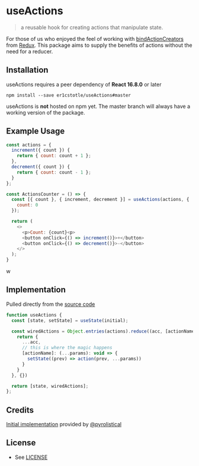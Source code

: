 # useActions

> a reusable hook for creating actions that manipulate state. 

For those of us who enjoyed the feel of working with [bindActionCreators](https://redux.js.org/api/bindactioncreators) from [Redux](https://redux.js.org). This package aims to supply the benefits of actions without the need for a reducer.

## Installation

useActions requires a peer dependency of **React 16.8.0** or later

```
npm install --save er1cstotle/useActions#master
```

useActions is **not** hosted on npm yet. The master branch will always have a working version of the package.


<!-- This assumes that you’re using the [npm](https://npmjs.com) package manager with a module bundler like [Webpack](https://webpack.js.org/) or [Browserify](http://browserify.org/) to consume [CommonJS](http://webpack.github.io/docs/commonjs.html) modules. -->


## Example Usage
```js
const actions = {
  increment({ count }) {
    return { count: count + 1 };
  },
  decrement({ count }) {
    return { count: count - 1 };
  }
};

const ActionsCounter = () => {
  const [{ count }, { increment, decrement }] = useActions(actions, {
    count: 0
  });

  return (
    <>
      <p>Count: {count}<p>
      <button onClick={() => increment()}>+</button>
      <button onClick={() => decrement()}>-</button>
    </>
  );
}
```
w
## Implementation

Pulled directly from the  [source code](https://github.com/EricTheGray/use-actions/blob/master/src/index.ts)

```js
function useActions {
  const [state, setState] = useState(initial);

  const wiredActions = Object.entries(actions).reduce((acc, [actionName, action]) => {
    return {
      ...acc,
      // this is where the magic happens
      [actionName]: (...params): void => {
        setState((prev) => action(prev, ...params))
      }
    }
  }, {})

  return [state, wiredActions];
};
```

## Credits

[Initial implementation](https://codesandbox.io/s/use-actions-yorxu?file=/src/App.js) provided by [@pyrolistical](https://github.com/Pyrolistical)


## License

- See [LICENSE](https://github.com/er1cstotle/use-actions/blob/master/LICENSE)

